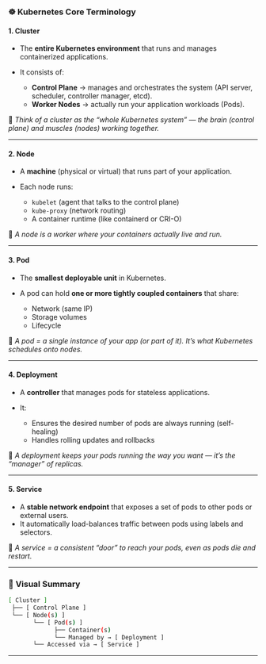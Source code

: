 ### ☸️ **Kubernetes Core Terminology**

#### **1. Cluster**

* The **entire Kubernetes environment** that runs and manages containerized applications.
* It consists of:

  * **Control Plane** → manages and orchestrates the system (API server, scheduler, controller manager, etcd).
  * **Worker Nodes** → actually run your application workloads (Pods).

🧠 *Think of a cluster as the “whole Kubernetes system” — the brain (control plane) and muscles (nodes) working together.*

---

#### **2. Node**

* A **machine** (physical or virtual) that runs part of your application.
* Each node runs:

  * `kubelet` (agent that talks to the control plane)
  * `kube-proxy` (network routing)
  * A container runtime (like containerd or CRI-O)

🧠 *A node is a worker where your containers actually live and run.*

---

#### **3. Pod**

* The **smallest deployable unit** in Kubernetes.
* A pod can hold **one or more tightly coupled containers** that share:

  * Network (same IP)
  * Storage volumes
  * Lifecycle

🧠 *A pod = a single instance of your app (or part of it). It’s what Kubernetes schedules onto nodes.*

---

#### **4. Deployment**

* A **controller** that manages pods for stateless applications.
* It:

  * Ensures the desired number of pods are always running (self-healing)
  * Handles rolling updates and rollbacks

🧠 *A deployment keeps your pods running the way you want — it’s the “manager” of replicas.*

---

#### **5. Service**

* A **stable network endpoint** that exposes a set of pods to other pods or external users.
* It automatically load-balances traffic between pods using labels and selectors.

🧠 *A service = a consistent “door” to reach your pods, even as pods die and restart.*

---

### 🔗 **Visual Summary**

```bash
[ Cluster ]
 ├── [ Control Plane ]
 └── [ Node(s) ]
       └── [ Pod(s) ]
             ├── Container(s)
             └── Managed by → [ Deployment ]
       └── Accessed via → [ Service ]
```

---
